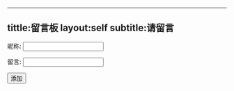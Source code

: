--- 
   tittle:留言板
   layout:self
   subtitle:请留言
----
<div>
<form action="./doadd.php" method="post">
        <p>昵称: <input type="text" name="name"></p>
        <p>留言: <input type="text" name="comment"></p>
        <input type="submit" value="添加">
    </form>
</div>